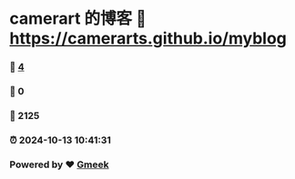 # camerart 的博客 :link: https://camerarts.github.io/myblog 
### :page_facing_up: [4](https://camerarts.github.io/myblog/tag.html) 
### :speech_balloon: 0 
### :hibiscus: 2125 
### :alarm_clock: 2024-10-13 10:41:31 
### Powered by :heart: [Gmeek](https://github.com/Meekdai/Gmeek)
